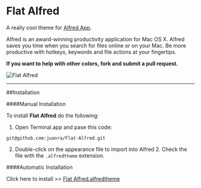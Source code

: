Flat Alfred
===

A really cool theme for [Alfred App](http://www.alfredapp.com).

Alfred is an award-winning productivity application for Mac OS X.  Alfred saves you time when you search for files online or on your Mac. Be more productive with hotkeys, keywords and file actions at your fingertips.

**If you want to help with other colors, fork and submit a pull request.**

![Flat Alfred](https://dl.dropboxusercontent.com/u/531241/Posts/Github/Flat%20Alfred/flat-alfred.png)

---

##Installation

####Manual Installation

To install **Flat Alfred** do the following:

1. Open Terminal.app and pase this code:
```
git@github.com:juanra/Flat-Alfred.git
```
2. Double-click on the appearance file to import into Alfred 2.  Check the file with the `.alfredtheme` extension.


####Automatic Installation

Click here to install >> [Flat Alfred.alfredtheme](https://dl.dropboxusercontent.com/u/531241/Posts/Github/Flat%20Alfred/Flat%20Alfred.alfredappearance)